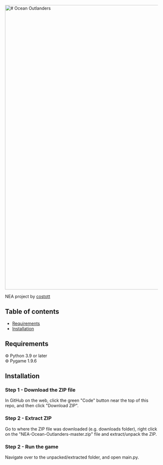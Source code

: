 <img width="936" alt="# Ocean Outlanders" src="https://user-images.githubusercontent.com/95572807/199042806-4b36e4bd-42e2-485a-ac5a-25fdd6638983.png">

NEA project by [costott](https://github.com/costott)

## Table of contents
- [Requirements](#requirements)
- [Installation](#installation)

## Requirements
⚙️ Python 3.9 or later <br />
⚙️ Pygame 1.9.6

## Installation
### Step 1 - Download the ZIP file
In GitHub on the web, click the green "Code" button near the top of this repo, and then click "Download ZIP". 

### Step 2 - Extract ZIP
Go to where the ZIP file was downloaded (e.g. downloads folder), right click on the "NEA-Ocean-Outlanders-master.zip" file and extract/unpack the ZIP.

### Step 2 - Run the game
Navigate over to the unpacked/extracted folder, and open main.py.
